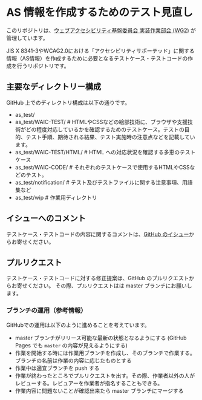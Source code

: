 # AS 情報を作成するためのテスト見直し

このリポジトリは、[ウェブアクセシビリティ基盤委員会 実装作業部会 (WG2)](https://waic.jp/committee/wg2/) が管理しています。

JIS X 8341-3やWCAG2.0における「アクセシビリティサポーテッド」に関する情報（AS情報）を作成するために必要となるテストケース・テストコードの作成を行うリポジトリです。

## 主要なディレクトリー構成

GitHub 上でのディレクトリ構成は以下の通りです。

 - as_test/
 - as_test/WAIC-TEST/       # HTMLやCSSなどの絵部技術に、ブラウザや支援技術がどの程度対応しているかを確認するためのテストケース。テストの目的、テスト手順、期待される結果、テスト実施時の注意点などを記載しています。
 - as_test/WAIC-TEST/HTML/  # HTML への対応状況を確認する多恵のテストケース
 - as_test/WAIC-CODE/       # それぞれのテストケースで使用するHTMLやCSSなどのテスト。
 - as_test/notification/    # テスト及びテストファイルに関する注意事項、用語集など
 - as_test/wip              # 作業用ディレクトリ

## イシューへのコメント

テストケース・テストコードの内容に関するコメントは、[GitHub のイシュー](https://github.com/waic/as_test/issues)からお寄せください。

## プルリクエスト

テストケース・テストコードに対する修正提案は、GitHub のプルリクエストからお寄せください。
その際、プルリクエストはは master ブランチにお願いします。

### ブランチの運用（参考情報）

GitHubでの運用は以下のように進めることを考えています。

 - master ブランチがリリース可能な最新の状態となるようにする (GitHub Pages でも `master` の内容が見えるようにする)
 - 作業を開始する時には作業用ブランチを作成し、そのブランチで作業する。ブランチの名前は作業の内容に応じたものとする
 - 作業中は適宜ブランチを push する
 - 作業が終わったところでプルリクエストを出す。その際、作業者以外の人がレビューする。レビュアーを作業者が指名することもできる。
 - 作業内容に問題ないことが確認出来たら master ブランチにマージする

